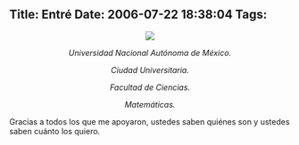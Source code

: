 Title: Entré
Date: 2006-07-22 18:38:04
Tags: 
---
<p align="center"><a target="_blank" href="http://www.unam.mx/"><img src="http://www.damog.net/files/misc/escudo-unam.jpg"/></a></p>
<p align="center"><em>Universidad Nacional Autónoma de México.</em></p>
<p align="center"><em>Ciudad Universitaria.</em></p>
<p align="center"><em>Facultad de Ciencias.</em></p>
<p align="center"><em>Matemáticas.</em></p>
<p align="left">Gracias a todos los que me apoyaron, ustedes saben quiénes son y ustedes saben cuánto los quiero.</p>
